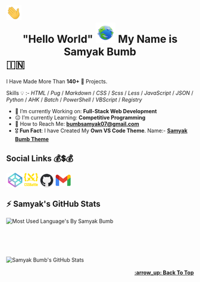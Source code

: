 <!-- :copyright: Created/Designed By Samyak Bumb -->
<!-- Start -->
# <img src="gif/hello.webp" width="41px">  <center>"Hello World" <img src="icons/erth.png" width="54px">  **My Name is Samyak Bumb**</center> :india:
I Have Made More Than **140+** :partying_face: Projects.
<!-- Learnd Languages -->
Skills :bulb: :- _HTML_ / _Pug_ / _Markdown_ / _CSS_ / _Scss_ / _Less_ / _JavaScript_ / _JSON_ / _Python_ / _AHK_ / _Batch_ / _PowerShell_ / _VBScript_ / _Registry_
<!-- About Me -->
* :star_struck: I’m currently Working on: **Full-Stack Web Development**
* :neutral_face: I’m currently Learning: **Competitive Programming**
* :email: How to Reach Me: **bumbsamyak07@gmail.com**
* :medal_military: **Fun Fact**: I have Created My **Own VS Code Theme**. Name:- **[Samyak Bumb Theme](https://marketplace.visualstudio.com/items?itemName=SamyakBumb.samyak "VS Code MarketPlace")**

## Social Links :moneybag::heavy_dollar_sign::moneybag:
 <a href="https://codepen.io/samyak-bumb" target="_blank"><img align="center" src="icons/codepen.png" alt="Samyak's CodePen" height="39" width="48"></a><a href="https://cssbattle.dev/player/samyak_bumb"><img align="center" src="1.svg" alt="Samyak's CSSBattle" height="37" width="37"></a> <a href="https://github.com/samyak-bumb" target="_blank"><img align="center" src="icons/github.png" alt="Samyak's GitHub" height="40" width="40"></a> <a href="mailto:bumbsamyak07@gmai.com"><img align="center" src="icons/gmail.png" alt="Samyak's Gmail" height="30" width="40"></a><br>
## :zap: Samyak's GitHub Stats
<!-- Most Langauge Used -->
<td style="border: none !important;"><span><img align="left" src="https://github-readme-stats.vercel.app/api/top-langs/?username=Samyak-Bumb&count_private=true&layout=compact&langs_count=8&theme=radical" alt="Most Used Language's By Samyak Bumb"></span></td>
 <br><br><br><br><br><br>
<!-- GitHub Stats -->
<td style="border: none !important;"><span><img align="center" src="https://github-readme-stats.vercel.app/api?username=Samyak-Bumb&show_icons=true&locale=en&theme=radical" alt="Samyak Bumb's GitHub Stats"></span></td><br><br>
<!-- Back to Top -->
 <div align="right"><b><a href="#">:arrow_up: Back To Top</a></b></div>
<!-- End -->
